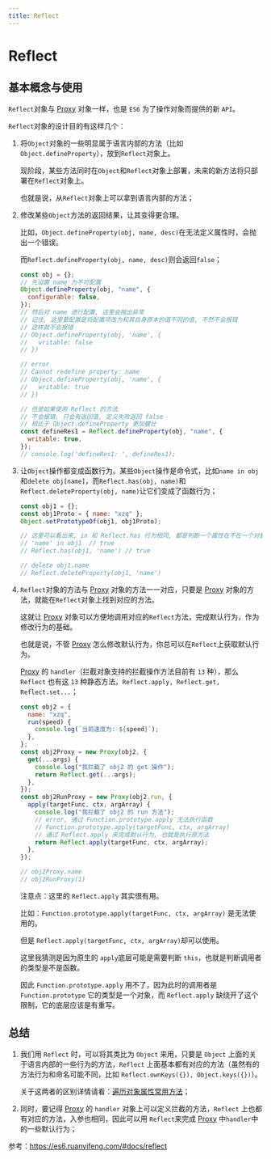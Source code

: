 ```yaml
---
title: Reflect
---
```


[traverseObjectProperty]: ./traverse-object-property
[proxy]: ./proxy

# Reflect

## 基本概念与使用

`Reflect`对象与 [Proxy][proxy] 对象一样，也是 `ES6` 为了操作对象而提供的新 `API`。

`Reflect`对象的设计目的有这样几个：

1. 将`Object`对象的一些明显属于语言内部的方法（比如`Object.defineProperty`），放到`Reflect`对象上。

   现阶段，某些方法同时在`Object`和`Reflect`对象上部署，未来的新方法将只部署在`Reflect`对象上。

   也就是说，从`Reflect`对象上可以拿到语言内部的方法；

2. 修改某些`Object`方法的返回结果，让其变得更合理。

   比如，`Object.defineProperty(obj, name, desc)`在无法定义属性时，会抛出一个错误。

   而`Reflect.defineProperty(obj, name, desc)`则会返回`false`；

   ```js
   const obj = {};
   // 先设置 name 为不可配置
   Object.defineProperty(obj, "name", {
     configurable: false,
   });
   // 然后对 name 进行配置, 这里会抛出异常
   // 记住, 这里要配置是将配置项改为和其自身原本的值不同的值, 不然不会报错
   // 这样就不会报错
   // Object.defineProperty(obj, 'name', {
   //   writable: false
   // })

   // error
   // Cannot redefine property: name
   // Object.defineProperty(obj, 'name', {
   //   writable: true
   // })

   // 但是如果使用 Reflect 的方法
   // 不会报错, 只会有返回值, 定义失败返回 false
   // 相比于 Object.defineProperty 更加健壮
   const defineRes1 = Reflect.defineProperty(obj, "name", {
     writable: true,
   });
   // console.log('defineRes1: ', defineRes1);
   ```

3. 让`Object`操作都变成函数行为。某些`Object`操作是命令式，比如`name in obj`和`delete obj[name]`，而`Reflect.has(obj, name)`和`Reflect.deleteProperty(obj, name)`让它们变成了函数行为；

   ```js
   const obj1 = {};
   const obj1Proto = { name: "xzq" };
   Object.setPrototypeOf(obj1, obj1Proto);

   // 这里可以看出来, in 和 Reflect.has 行为相同, 都是判断一个属性在不在一个对象的属性中, 这些属性包括该对象的原型链上的属性
   // 'name' in obj1  // true
   // Reflect.has(obj1, 'name') // true

   // delete obj1.name
   // Reflect.deleteProperty(obj1, 'name')
   ```

4. `Reflect`对象的方法与 [Proxy][proxy] 对象的方法一一对应，只要是 [Proxy][proxy] 对象的方法，就能在`Reflect`对象上找到对应的方法。

   这就让 [Proxy][proxy] 对象可以方便地调用对应的`Reflect`方法，完成默认行为，作为修改行为的基础。

   也就是说，不管 [Proxy][proxy] 怎么修改默认行为，你总可以在`Reflect`上获取默认行为。

   [Proxy][proxy] 的 `handler`（拦截对象支持的拦截操作方法目前有 `13` 种），那么 `Reflect` 也有这 `13` 种静态方法，`Reflect.apply, Reflect.get, Reflect.set...`；

   ```js
   const obj2 = {
     name: "xzq",
     run(speed) {
       console.log(`当前速度为: ${speed}`);
     },
   };
   const obj2Proxy = new Proxy(obj2, {
     get(...args) {
       console.log("我拦截了 obj2 的 get 操作");
       return Reflect.get(...args);
     },
   });
   const obj2RunProxy = new Proxy(obj2.run, {
     apply(targetFunc, ctx, argArray) {
       console.log("我拦截了 obj2 的 run 方法");
       // error, 通过 Function.prototype.apply 无法执行函数
       // Function.prototype.apply(targetFunc, ctx, argArray)
       // 通过 Reflect.apply 来完成默认行为, 也就是执行原方法
       return Reflect.apply(targetFunc, ctx, argArray);
     },
   });

   // obj2Proxy.name
   // obj2RunProxy(1)
   ```

   注意点：这里的 `Reflect.apply` 其实很有用。

   比如：`Function.prototype.apply(targetFunc, ctx, argArray)` 是无法使用的。

   但是 `Reflect.apply(targetFunc, ctx, argArray)`却可以使用。

   这里我猜测是因为原生的 `apply`底层可能是需要判断 `this`，也就是判断调用者的类型是不是函数。

   因此 `Function.prototype.apply` 用不了，因为此时的调用者是 `Function.prototype` 它的类型是一个对象，而 `Reflect.apply` 缺绕开了这个限制，它的底层应该是有重写。

## 总结

1. 我们用 `Reflect` 时，可以将其类比为 `Object` 来用，只要是 `Object` 上面的关于语言内部的一些行为的方法，`Reflect` 上面基本都有对应的方法（虽然有的方法行为和命名可能不同，比如 `Reflect.ownKeys({}), Object.keys({})`）。

   关于这两者的区别详情请看：[遍历对象属性常用方法][traverseObjectProperty]；

2. 同时，要记得 [Proxy][proxy] 的 `handler` 对象上可以定义拦截的方法，`Reflect` 上也都有对应的方法，入参也相同，因此可以用 `Reflect`来完成 [Proxy][proxy] 中`handler`中的一些默认行为；

参考：https://es6.ruanyifeng.com/#docs/reflect
